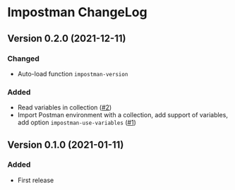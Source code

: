 <!--
SPDX-FileCopyrightText: 2021-2025 Sébastien Helleu <flashcode@flashtux.org>

SPDX-License-Identifier: GPL-3.0-or-later
-->

# Impostman ChangeLog

## Version 0.2.0 (2021-12-11)

### Changed

- Auto-load function `impostman-version`

### Added

- Read variables in collection ([#2](https://github.com/flashcode/impostman/issues/2))
- Import Postman environment with a collection, add support of variables, add option `impostman-use-variables` ([#1](https://github.com/flashcode/impostman/issues/1))

## Version 0.1.0 (2021-01-11)

### Added

- First release
